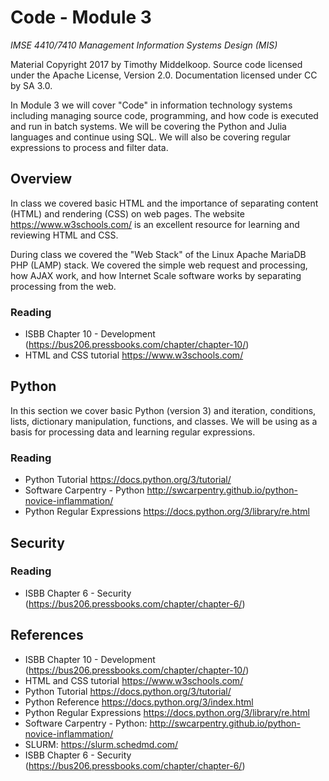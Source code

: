 # Code - Module 3

*IMSE 4410/7410 Management Information Systems Design (MIS)*

Material Copyright 2017 by Timothy Middelkoop.
Source code licensed under the Apache License, Version 2.0. 
Documentation licensed under CC by SA 3.0.

In Module 3 we will cover "Code" in information technology systems
including managing source code, programming, and how code is executed
and run in batch systems.  We will be covering the Python and Julia
languages and continue using SQL.  We will also be covering regular
expressions to process and filter data.

## Overview

In class we covered basic HTML and the importance of separating
content (HTML) and rendering (CSS) on web pages.  The website
https://www.w3schools.com/ is an excellent resource for learning and
reviewing HTML and CSS.

During class we covered the "Web Stack" of the Linux Apache MariaDB
PHP (LAMP) stack.  We covered the simple web request and processing,
how AJAX work, and how Internet Scale software works by separating
processing from the web.

### Reading
 * ISBB Chapter 10 - Development (https://bus206.pressbooks.com/chapter/chapter-10/)
 * HTML and CSS tutorial https://www.w3schools.com/

## Python

In this section we cover basic Python (version 3) and iteration,
conditions, lists, dictionary manipulation, functions, and classes.
We will be using as a basis for processing data and learning regular
expressions.

### Reading
 * Python Tutorial https://docs.python.org/3/tutorial/
 * Software Carpentry - Python http://swcarpentry.github.io/python-novice-inflammation/
 * Python Regular Expressions https://docs.python.org/3/library/re.html

## Security

### Reading
 *  ISBB Chapter 6 - Security (https://bus206.pressbooks.com/chapter/chapter-6/)

## References
 * ISBB Chapter 10 - Development (https://bus206.pressbooks.com/chapter/chapter-10/)
 * HTML and CSS tutorial https://www.w3schools.com/
 * Python Tutorial https://docs.python.org/3/tutorial/
 * Python Reference https://docs.python.org/3/index.html
 * Python Regular Expressions https://docs.python.org/3/library/re.html
 * Software Carpentry - Python: http://swcarpentry.github.io/python-novice-inflammation/
 * SLURM: https://slurm.schedmd.com/
 *  ISBB Chapter 6 - Security (https://bus206.pressbooks.com/chapter/chapter-6/)
 
